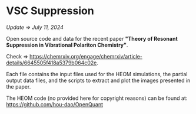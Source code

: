 # VSC Suppression

*Update $\Longrightarrow$ July 11, 2024*

Open source code and data for the recent paper **"Theory of Resonant Suppression in Vibrational Polariton Chemistry"**.

Check $\Rightarrow$ https://chemrxiv.org/engage/chemrxiv/article-details/6645505f418a5379b064c02e.

Each file contains the input files used for the HEOM simulations, the partial output data files, and the scripts to extract and plot the images presented in the paper.

The HEOM code (no provided here for copyright reasons) can be found at:
https://github.com/hou-dao/OpenQuant
